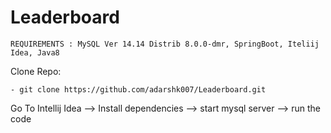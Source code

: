 # Leaderboard

```
REQUIREMENTS : MySQL Ver 14.14 Distrib 8.0.0-dmr, SpringBoot, Iteliij Idea, Java8 
```
Clone Repo:
```
- git clone https://github.com/adarshk007/Leaderboard.git
```

Go To Intellij Idea --> Install dependencies --> start mysql server --> run the code
